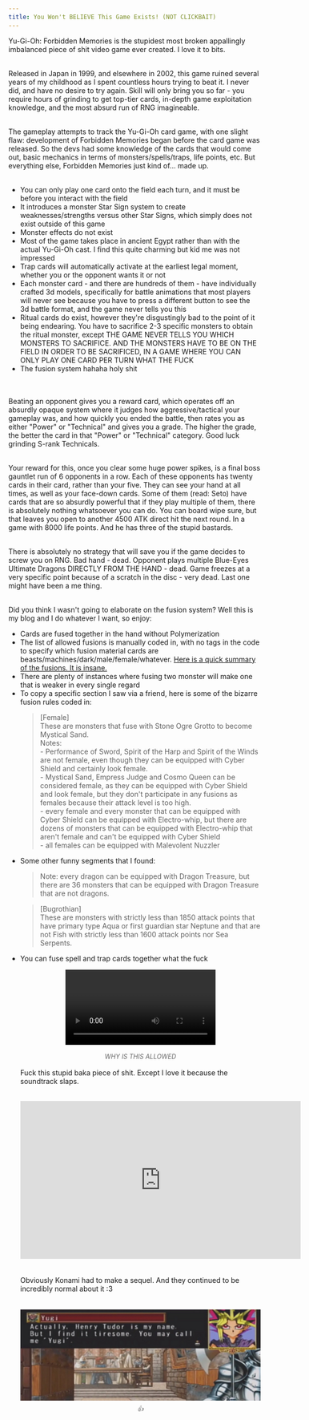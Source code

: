 ```yaml
---
title: You Won't BELIEVE This Game Exists! (NOT CLICKBAIT)
---
```


<div>
<p>
Yu-Gi-Oh: Forbidden Memories is the stupidest most broken appallingly imbalanced piece of shit video game ever created. I love it to bits.<br><br>

Released in Japan in 1999, and elsewhere in 2002, this game ruined several years of my childhood as I spent countless hours trying to beat it. I never did, and have no desire to try again. Skill will only bring you so far - you require hours of grinding to get top-tier cards, in-depth game exploitation knowledge, and the most absurd run of RNG imagineable.<br><br>

The gameplay attempts to track the Yu-Gi-Oh card game, with one slight flaw: development of Forbidden Memories began before the card game was released. So the devs had some knowledge of the cards that would come out, basic mechanics in terms of monsters/spells/traps, life points, etc. But everything else, Forbidden Memories just kind of... made up.<br><br>

<p>
<ul>
    <li>You can only play one card onto the field each turn, and it must be before you interact with the field</li>
    <li>It introduces a monster Star Sign system to create weaknesses/strengths versus other Star Signs, which simply does not exist outside of this game</li>
    <li>Monster effects do not exist</li>
    <li>Most of the game takes place in ancient Egypt rather than with the actual Yu-Gi-Oh cast. I find this quite charming but kid me was not impressed</li> 
    <li>Trap cards will automatically activate at the earliest legal moment, whether you or the opponent wants it or not</li>
    <li> Each monster card - and there are hundreds of them - have individually crafted 3d models, specifically for battle animations that most players will never see because you have to press a different button to see the 3d battle format, and the game never tells you this</li> 
    <li>Ritual cards do exist, however they're disgustingly bad to the point of it being endearing. You have to sacrifice 2-3 specific monsters to obtain the ritual monster, except THE GAME NEVER TELLS YOU WHICH MONSTERS TO SACRIFICE. AND THE MONSTERS HAVE TO BE ON THE FIELD IN ORDER TO BE SACRIFICED, IN A GAME WHERE YOU CAN ONLY PLAY ONE CARD PER TURN WHAT THE FUCK</li>
    <li>The fusion system hahaha holy shit</li><br><br>
</ul>

Beating an opponent gives you a reward card, which operates off an absurdly opaque system where it judges how aggressive/tactical your gameplay was, and how quickly you ended the battle, then rates you as either "Power" or "Technical" and gives you a grade. The higher the grade, the better the card in that "Power" or "Technical" category. Good luck grinding S-rank Technicals.<br><br>

Your reward for this, once you clear some huge power spikes, is a final boss gauntlet run of 6 opponents in a row. Each of these opponents has twenty cards in their card, rather than your five. They can see your hand at all times, as well as your face-down cards. Some of them (read: Seto) have cards that are so absurdly powerful that if they play multiple of them, there is absolutely nothing whatsoever you can do. You can board wipe sure, but that leaves you open to another 4500 ATK direct hit the next round. In a game with 8000 life points. And he has three of the stupid bastards.<br><br>

There is absolutely no strategy that will save you if the game decides to screw you on RNG. Bad hand - dead. Opponent plays multiple Blue-Eyes Ultimate Dragons DIRECTLY FROM THE HAND - dead. Game freezes at a very specific point because of a scratch in the disc - very dead. Last one might have been a me thing.<br><br>

Did you think I wasn't going to elaborate on the fusion system? Well this is my blog and I do whatever I want, so enjoy:

<ul>
    <li>Cards are fused together in the hand without Polymerization</li>
    <li>The list of allowed fusions is manually coded in, with no tags in the code to specify which fusion material cards are beasts/machines/dark/male/female/whatever. <a href="https://gamefaqs.gamespot.com/ps/561010-yu-gi-oh-forbidden-memories/faqs/16613">Here is a quick summary of the fusions. It is insane.</a>
    <li>There are plenty of instances where fusing two monster will make one that is weaker in every single regard</li>
    <li>To copy a specific section I saw via a friend, here is some of the bizarre fusion rules coded in:
        <blockquote>[Female]<br>
        These are monsters that fuse with Stone Ogre Grotto to become Mystical Sand.<br>
        Notes:<br>
        - Performance of Sword, Spirit of the Harp and Spirit of the Winds are not
        female, even though they can be equipped with Cyber Shield and certainly look
        female.<br>
        - Mystical Sand, Empress Judge and Cosmo Queen can be
        considered female, as they can be equipped with Cyber Shield and look female,
        but they don't participate in any fusions as females because their attack level
        is too high.<br>
        - every female and every monster that can be equipped with Cyber Shield can be
        equipped with Electro-whip, but there are dozens of monsters that can be
        equipped with Electro-whip that aren't female and can't be equipped with
        Cyber Shield<br>
        - all females can be equipped with Malevolent Nuzzler<br>
        </blockquote>
    </li>
    <li>Some other funny segments that I found:
        <blockquote>Note: every dragon can be equipped with Dragon Treasure, but there are 36 monsters that can be equipped with Dragon Treasure that are not dragons.</blockquote>
        <blockquote>[Bugrothian]<br>
                    These are monsters with strictly less than 1850 attack points that have primary type Aqua or first guardian star Neptune and that are not Fish with strictly less than 1600 attack points nor Sea Serpents.</blockquote>
    </li>
    <li>You can fuse spell and trap cards together what the fuck</li>

<p>
    <video controls style="max-width: 100%; height: auto; display: block; margin: 0 auto;">
    <source src="{{ site.baseurl }}/assets/videos/blog/ygo-1.mp4" type="video/mp4">
    <figure style="margin: 1rem auto; text-align: center;">
    <figcaption style="font-size: 0.9em; color: #666; margin-top: 0.5rem; font-style: italic;">WHY IS THIS ALLOWED</figcaption>
    </figure>
    </video>
<p>

Fuck this stupid baka piece of shit. Except I love it because the soundtrack slaps.<br><br>

<iframe width="560" height="315" src="https://www.youtube.com/embed/iqp9jzmWhto?si=6MX5VADcgWmYXyrZ" title="YouTube video player" frameborder="0" allow="accelerometer; autoplay; clipboard-write; encrypted-media; gyroscope; picture-in-picture; web-share" referrerpolicy="strict-origin-when-cross-origin" allowfullscreen></iframe><br><br>

Obviously Konami had to make a sequel. And they continued to be incredibly normal about it :3 <br><br>

<figure style="margin: 1rem auto; text-align: center;">
<img src="/assets/images/blog/ygo-1.png" style="max-width: 100%; height: auto; display: block;">
<figcaption style="font-size: 0.9em; color: #666; margin-top: 0.5rem; font-style: italic;">👍</figcaption>
</figure>

</p>
<script defer src="https://comments.oakreef.ie/comentario.js"></script>
<comentario-comments></comentario-comments>